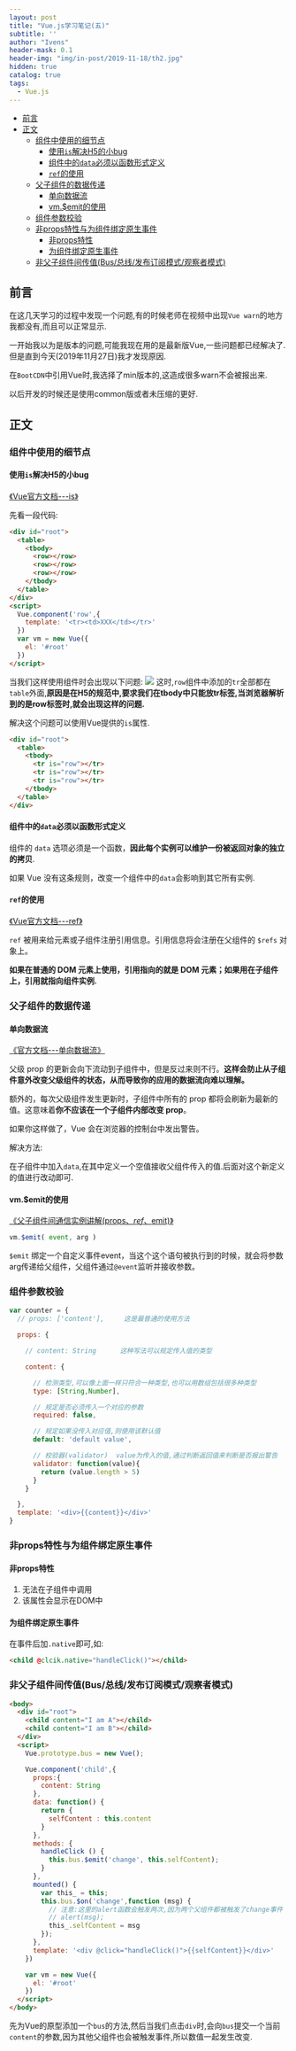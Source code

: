 ```yaml
---
layout: post
title: "Vue.js学习笔记(五)"
subtitle: ''
author: "Ivens"
header-mask: 0.1
header-img: "img/in-post/2019-11-18/th2.jpg"
hidden: true
catalog: true
tags:
  - Vue.js
---
```

- [前言](#%e5%89%8d%e8%a8%80)
- [正文](#%e6%ad%a3%e6%96%87)
  - [组件中使用的细节点](#%e7%bb%84%e4%bb%b6%e4%b8%ad%e4%bd%bf%e7%94%a8%e7%9a%84%e7%bb%86%e8%8a%82%e7%82%b9)
    - [使用`is`解决H5的小bug](#%e4%bd%bf%e7%94%a8is%e8%a7%a3%e5%86%b3h5%e7%9a%84%e5%b0%8fbug)
    - [组件中的`data`必须以函数形式定义](#%e7%bb%84%e4%bb%b6%e4%b8%ad%e7%9a%84data%e5%bf%85%e9%a1%bb%e4%bb%a5%e5%87%bd%e6%95%b0%e5%bd%a2%e5%bc%8f%e5%ae%9a%e4%b9%89)
    - [`ref`的使用](#ref%e7%9a%84%e4%bd%bf%e7%94%a8)
  - [父子组件的数据传递](#%e7%88%b6%e5%ad%90%e7%bb%84%e4%bb%b6%e7%9a%84%e6%95%b0%e6%8d%ae%e4%bc%a0%e9%80%92)
    - [单向数据流](#%e5%8d%95%e5%90%91%e6%95%b0%e6%8d%ae%e6%b5%81)
    - [vm.$emit的使用](#vmemit%e7%9a%84%e4%bd%bf%e7%94%a8)
  - [组件参数校验](#%e7%bb%84%e4%bb%b6%e5%8f%82%e6%95%b0%e6%a0%a1%e9%aa%8c)
  - [非props特性与为组件绑定原生事件](#%e9%9d%9eprops%e7%89%b9%e6%80%a7%e4%b8%8e%e4%b8%ba%e7%bb%84%e4%bb%b6%e7%bb%91%e5%ae%9a%e5%8e%9f%e7%94%9f%e4%ba%8b%e4%bb%b6)
    - [非props特性](#%e9%9d%9eprops%e7%89%b9%e6%80%a7)
    - [为组件绑定原生事件](#%e4%b8%ba%e7%bb%84%e4%bb%b6%e7%bb%91%e5%ae%9a%e5%8e%9f%e7%94%9f%e4%ba%8b%e4%bb%b6)
  - [非父子组件间传值(Bus/总线/发布订阅模式/观察者模式)](#%e9%9d%9e%e7%88%b6%e5%ad%90%e7%bb%84%e4%bb%b6%e9%97%b4%e4%bc%a0%e5%80%bcbus%e6%80%bb%e7%ba%bf%e5%8f%91%e5%b8%83%e8%ae%a2%e9%98%85%e6%a8%a1%e5%bc%8f%e8%a7%82%e5%af%9f%e8%80%85%e6%a8%a1%e5%bc%8f)

## 前言

在这几天学习的过程中发现一个问题,有的时候老师在视频中出现`Vue warn`的地方我都没有,而且可以正常显示.

一开始我以为是版本的问题,可能我现在用的是最新版Vue,一些问题都已经解决了.但是直到今天(2019年11月27日)我才发现原因.

在`BootCDN`中引用Vue时,我选择了min版本的,这造成很多warn不会被报出来.

以后开发的时候还是使用common版或者未压缩的更好.

## 正文

### 组件中使用的细节点

#### 使用`is`解决H5的小bug
[《Vue官方文档---is》](https://cn.vuejs.org/v2/api/#is)

先看一段代码:
```html
<div id="root">
  <table>
    <tbody>
      <row></row>
      <row></row>
      <row></row>
    </tbody>
  </table>
</div>
<script>
  Vue.component('row',{
    template: '<tr><td>XXX</td></tr>'
  })
  var vm = new Vue({
    el: '#root'
  })
</script>
```

当我们这样使用组件时会出现以下问题:
![](../../../../img/in-post/2019-11-27/a.png)
这时,`row`组件中添加的`tr`全部都在`table`外面,**原因是在H5的规范中,要求我们在tbody中只能放tr标签,当浏览器解析到的是row标签时,就会出现这样的问题.**

解决这个问题可以使用Vue提供的`is`属性.

```html
<div id="root">
  <table>
    <tbody>
      <tr is="row"></tr>
      <tr is="row"></tr>
      <tr is="row"></tr>
    </tbody>
  </table>
</div>
```

#### 组件中的`data`必须以函数形式定义
组件的 `data` 选项必须是一个函数，**因此每个实例可以维护一份被返回对象的独立的拷贝**.

如果 Vue 没有这条规则，改变一个组件中的`data`会影响到其它所有实例.


#### `ref`的使用

[《Vue官方文档---ref》](https://cn.vuejs.org/v2/api/#ref)

`ref` 被用来给元素或子组件注册引用信息。引用信息将会注册在父组件的 `$refs` 对象上。

**如果在普通的 DOM 元素上使用，引用指向的就是 DOM 元素；如果用在子组件上，引用就指向组件实例.**

### 父子组件的数据传递

#### 单向数据流

[《官方文档---单向数据流》](https://cn.vuejs.org/v2/guide/components-props.html#%E5%8D%95%E5%90%91%E6%95%B0%E6%8D%AE%E6%B5%81)

父级 prop 的更新会向下流动到子组件中，但是反过来则不行。**这样会防止从子组件意外改变父级组件的状态，从而导致你的应用的数据流向难以理解。**

额外的，每次父级组件发生更新时，子组件中所有的 prop 都将会刷新为最新的值。这意味着**你不应该在一个子组件内部改变 prop**。

如果你这样做了，Vue 会在浏览器的控制台中发出警告。

解决方法:

在子组件中加入`data`,在其中定义一个空值接收父组件传入的值.后面对这个新定义的值进行改动即可.
#### vm.$emit的使用

[《父子组件间通信实例讲解(props、$ref、$emit)》](https://www.jb51.net/article/140581.htm)

```js
vm.$emit( event, arg )
```

`$emit` 绑定一个自定义事件event，当这个这个语句被执行到的时候，就会将参数arg传递给父组件，父组件通过`@event`监听并接收参数。

### 组件参数校验
<!-- {% raw %} -->
```js
var counter = {
  // props: ['content'],     这是最普通的使用方法

  props: {

    // content: String      这种写法可以规定传入值的类型

    content: {

      // 检测类型,可以像上面一样只符合一种类型,也可以用数组包括很多种类型
      type: [String,Number],

      // 规定是否必须传入一个对应的参数
      required: false,

      // 规定如果没传入对应值,则使用该默认值
      default: 'default value',

      // 校验器(validator)  value为传入的值,通过判断返回值来判断是否报出警告
      validator: function(value){
        return (value.length > 5)
      }
    }

  },
  template: '<div>{{content}}</div>'
}
```
<!-- {% endraw %}) -->



### 非props特性与为组件绑定原生事件
#### 非props特性

1. 无法在子组件中调用
2. 该属性会显示在DOM中

#### 为组件绑定原生事件
在事件后加`.native`即可,如:
```html
<child @clcik.native="handleClick()"></child>
```

### 非父子组件间传值(Bus/总线/发布订阅模式/观察者模式)
<!-- {% raw %} -->
```html
<body>
  <div id="root">
    <child content="I am A"></child>
    <child content="I am B"></child>
  </div>
  <script>
    Vue.prototype.bus = new Vue();

    Vue.component('child',{
      props:{
        content: String
      },
      data: function() {
        return {
          selfContent : this.content
        }
      },
      methods: {
        handleClick () {
          this.bus.$emit('change', this.selfContent);
        }
      },
      mounted() {
        var this_ = this;
        this.bus.$on('change',function (msg) {  
          // 注意:这里的alert函数会触发两次,因为两个父组件都被触发了change事件
          // alert(msg);
          this_.selfContent = msg
        });
      },
      template: '<div @click="handleClick()">{{selfContent}}</div>'
    })

    var vm = new Vue({
      el: '#root'
    })
  </script>
</body>
```
<!-- {% endraw %}) -->

先为Vue的原型添加一个`bus`的方法,然后当我们点击`div`时,会向`bus`提交一个当前`content`的参数,因为其他父组件也会被触发事件,所以数值一起发生改变.
